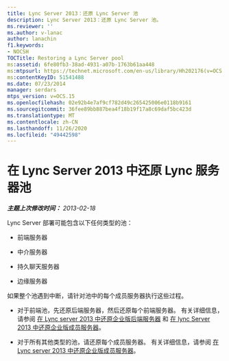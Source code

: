 ```yaml
---
title: Lync Server 2013：还原 Lync Server 池
description: Lync Server 2013：还原 Lync Server 池。
ms.reviewer: ''
ms.author: v-lanac
author: lanachin
f1.keywords:
- NOCSH
TOCTitle: Restoring a Lync Server pool
ms:assetid: 6fe80fb3-38ad-4931-a07b-1763b61aa448
ms:mtpsurl: https://technet.microsoft.com/en-us/library/Hh202176(v=OCS.15)
ms:contentKeyID: 51541488
ms.date: 07/23/2014
manager: serdars
mtps_version: v=OCS.15
ms.openlocfilehash: 02e92b4e7af9cf782d49c265425006e0118b9161
ms.sourcegitcommit: 36fee89bb887bea4f18b19f17a8c69daf5bc423d
ms.translationtype: MT
ms.contentlocale: zh-CN
ms.lasthandoff: 11/26/2020
ms.locfileid: "49442598"
---
```

# <a name="restoring-a-lync-server-pool-in-lync-server-2013"></a>在 Lync Server 2013 中还原 Lync 服务器池

<div data-xmlns="http://www.w3.org/1999/xhtml">

<div class="topic" data-xmlns="http://www.w3.org/1999/xhtml" data-msxsl="urn:schemas-microsoft-com:xslt" data-cs="https://msdn.microsoft.com/">

<div data-asp="https://msdn2.microsoft.com/asp">



</div>

<div id="mainSection">

<div id="mainBody">

<span> </span>

_**主题上次修改时间：** 2013-02-18_

Lync Server 部署可能包含以下任何类型的池：

  - 前端服务器

  - 中介服务器

  - 持久聊天服务器

  - 边缘服务器

如果整个池遇到中断，请针对池中的每个成员服务器执行这些过程。

  - 对于前端池，先还原后端服务器，然后还原每个前端服务器。 有关详细信息，请参阅 [在 Lync server 2013 中还原企业版后端服务器](lync-server-2013-restoring-an-enterprise-edition-back-end-server.md) 和 [在 lync Server 2013 中还原企业版成员服务器](lync-server-2013-restoring-an-enterprise-edition-member-server.md)。

  - 对于所有其他类型的池，请还原每个成员服务器。 有关详细信息，请参阅 [在 Lync server 2013 中还原企业版成员服务器](lync-server-2013-restoring-an-enterprise-edition-member-server.md)。

</div>

<span> </span>

</div>

</div>

</div>

